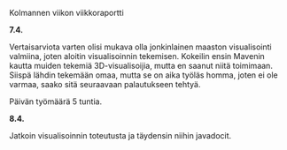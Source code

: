 Kolmannen viikon viikkoraportti

**7.4.**

Vertaisarviota varten olisi mukava olla jonkinlainen maaston visualisointi valmiina, joten aloitin visualisoinnin tekemisen. Kokeilin ensin Mavenin kautta muiden tekemiä 3D-visualisoijia, mutta en saanut niitä toimimaan. Siispä lähdin tekemään omaa, mutta se on aika työläs homma, joten ei ole varmaa, saako sitä seuraavaan palautukseen tehtyä. 

Päivän työmäärä 5 tuntia.

**8.4.**

Jatkoin visualisoinnin toteutusta ja täydensin niihin javadocit.
